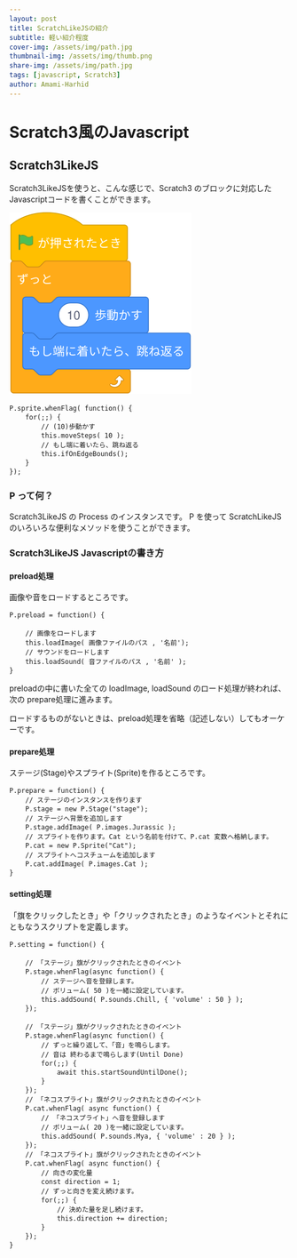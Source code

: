 ```yaml
---
layout: post
title: ScratchLikeJSの紹介
subtitle: 軽い紹介程度
cover-img: /assets/img/path.jpg
thumbnail-img: /assets/img/thumb.png
share-img: /assets/img/path.jpg
tags: [javascript, Scratch3]
author: Amami-Harhid
---
```


# Scratch3風のJavascript

## Scratch3LikeJS

Scratch3LikeJSを使うと、こんな感じで、Scratch3 のブロックに対応した Javascriptコードを書くことができます。

![Block](../assets/img/scratchblocks001.svg)

~~~
P.sprite.whenFlag( function() {
    for(;;) {
        // (10)歩動かす
        this.moveSteps( 10 );
        // もし端に着いたら、跳ね返る
        this.ifOnEdgeBounds();
    }
});
~~~


### P って何？

Scratch3LikeJS の Process のインスタンスです。
P を使って ScratchLikeJS のいろいろな便利なメソッドを使うことができます。

### Scratch3LikeJS Javascriptの書き方

#### preload処理

画像や音をロードするところです。

~~~
P.preload = function() {

    // 画像をロードします
    this.loadImage( 画像ファイルのパス , '名前');
    // サウンドをロードします
    this.loadSound( 音ファイルのパス , '名前' ); 
}
~~~

preloadの中に書いた全ての loadImage, loadSound のロード処理が終われば、次の prepare処理に進みます。

ロードするものがないときは、preload処理を省略（記述しない）してもオーケーです。

#### prepare処理

ステージ(Stage)やスプライト(Sprite)を作るところです。

~~~
P.prepare = function() {
    // ステージのインスタンスを作ります
    P.stage = new P.Stage("stage");
    // ステージへ背景を追加します
    P.stage.addImage( P.images.Jurassic );
    // スプライトを作ります。Cat という名前を付けて、P.cat 変数へ格納します。
    P.cat = new P.Sprite("Cat");
    // スプライトへコスチュームを追加します
    P.cat.addImage( P.images.Cat );
}
~~~


#### setting処理

「旗をクリックしたとき」や「クリックされたとき」のようなイベントとそれにともなうスクリプトを定義します。


~~~
P.setting = function() {

    // 「ステージ」旗がクリックされたときのイベント
    P.stage.whenFlag(async function() {
        // ステージへ音を登録します。
        // ボリューム( 50 )を一緒に設定しています。
        this.addSound( P.sounds.Chill, { 'volume' : 50 } );
    });

    // 「ステージ」旗がクリックされたときのイベント
    P.stage.whenFlag(async function() {
        // ずっと繰り返して、「音」を鳴らします。
        // 音は 終わるまで鳴らします(Until Done)
        for(;;) {
            await this.startSoundUntilDone();
        }
    });
    // 「ネコスプライト」旗がクリックされたときのイベント
    P.cat.whenFlag( async function() {
        // 「ネコスプライト」へ音を登録します
        // ボリューム( 20 )を一緒に設定しています。
        this.addSound( P.sounds.Mya, { 'volume' : 20 } );
    });
    // 「ネコスプライト」旗がクリックされたときのイベント
    P.cat.whenFlag( async function() {
        // 向きの変化量
        const direction = 1;
        // ずっと向きを変え続けます。
        for(;;) {
            // 決めた量を足し続けます。
            this.direction += direction;
        }
    });
}
~~~
